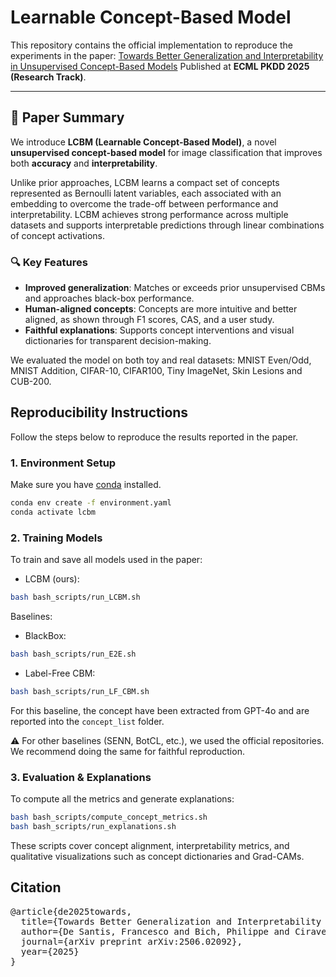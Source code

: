 # Learnable Concept-Based Model

This repository contains the official implementation to reproduce the experiments in the paper: [Towards Better Generalization and Interpretability in Unsupervised Concept-Based Models](https://arxiv.org/abs/2506.02092)
Published at **ECML PKDD 2025 (Research Track)**.

---

## 📄 Paper Summary

We introduce **LCBM (Learnable Concept-Based Model)**, a novel **unsupervised concept-based model** for image classification that improves both **accuracy** and **interpretability**.

Unlike prior approaches, LCBM learns a compact set of concepts represented as Bernoulli latent variables, each associated with an embedding to overcome the trade-off between performance and interpretability. LCBM achieves strong performance across multiple datasets and supports interpretable predictions through linear combinations of concept activations.

### 🔍 Key Features
- **Improved generalization**: Matches or exceeds prior unsupervised CBMs and approaches black-box performance.
- **Human-aligned concepts**: Concepts are more intuitive and better aligned, as shown through F1 scores, CAS, and a user study.
- **Faithful explanations**: Supports concept interventions and visual dictionaries for transparent decision-making.

We evaluated the model on both toy and real datasets: MNIST Even/Odd, MNIST Addition, CIFAR-10, CIFAR100, Tiny ImageNet, Skin Lesions and CUB-200.

## Reproducibility Instructions

Follow the steps below to reproduce the results reported in the paper.

### 1. Environment Setup

Make sure you have [conda](https://docs.conda.io/en/latest/) installed.

```bash
conda env create -f environment.yaml
conda activate lcbm
```

### 2. Training Models
To train and save all models used in the paper:

- LCBM (ours):
```bash
bash bash_scripts/run_LCBM.sh
```

Baselines:
- BlackBox:
```bash
bash bash_scripts/run_E2E.sh
```
- Label-Free CBM:
```bash
bash bash_scripts/run_LF_CBM.sh
```
For this baseline, the concept have been extracted from GPT-4o and are reported into the `concept_list` folder.

⚠️ For other baselines (SENN, BotCL, etc.), we used the official repositories. We recommend doing the same for faithful reproduction.

### 3. Evaluation & Explanations
To compute all the metrics and generate explanations:
```bash
bash bash_scripts/compute_concept_metrics.sh
bash bash_scripts/run_explanations.sh
```

These scripts cover concept alignment, interpretability metrics, and qualitative visualizations such as concept dictionaries and Grad-CAMs.

## Citation
<pre>@article{de2025towards,
  title={Towards Better Generalization and Interpretability in Unsupervised Concept-Based Models},
  author={De Santis, Francesco and Bich, Philippe and Ciravegna, Gabriele and Barbiero, Pietro and Giordano, Danilo and Cerquitelli, Tania},
  journal={arXiv preprint arXiv:2506.02092},
  year={2025}
}</pre>
